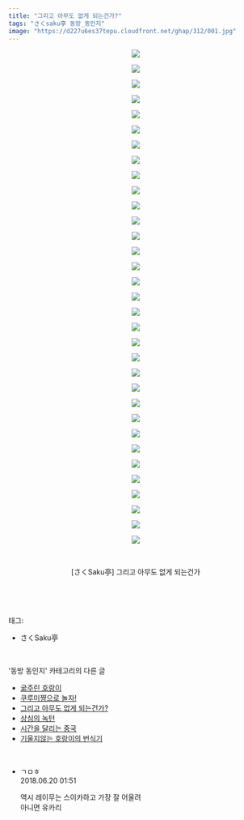 ```yaml
---
title: "그리고 아무도 없게 되는건가?"
tags: "さくsaku亭 동방_동인지"
image: "https://d227u6es37tepu.cloudfront.net/ghap/312/001.jpg"
---
```

<div class="article">
<p style="text-align: center; clear: none; float: none;"><img src="{{ site.imgserver6 }}/ghap/312/001.jpg"/></p>
<p style="text-align: center; clear: none; float: none;"><img src="{{ site.imgserver6 }}/ghap/312/002.jpg"/></p>
<p style="text-align: center; clear: none; float: none;"><img src="{{ site.imgserver6 }}/ghap/312/003.jpg"/></p>
<p style="text-align: center; clear: none; float: none;"><img src="{{ site.imgserver6 }}/ghap/312/004.jpg"/></p>
<p style="text-align: center; clear: none; float: none;"><img src="{{ site.imgserver6 }}/ghap/312/005.jpg"/></p>
<p style="text-align: center; clear: none; float: none;"><img src="{{ site.imgserver6 }}/ghap/312/006.jpg"/></p>
<p style="text-align: center; clear: none; float: none;"><img src="{{ site.imgserver6 }}/ghap/312/007.jpg"/></p>
<p style="text-align: center; clear: none; float: none;"><img src="{{ site.imgserver6 }}/ghap/312/008.jpg"/></p>
<p style="text-align: center; clear: none; float: none;"><img src="{{ site.imgserver6 }}/ghap/312/009.jpg"/></p>
<p style="text-align: center; clear: none; float: none;"><img src="{{ site.imgserver6 }}/ghap/312/010.jpg"/></p>
<p style="text-align: center; clear: none; float: none;"><img src="{{ site.imgserver6 }}/ghap/312/011.jpg"/></p>
<p style="text-align: center; clear: none; float: none;"><img src="{{ site.imgserver6 }}/ghap/312/012.jpg"/></p>
<p style="text-align: center; clear: none; float: none;"><img src="{{ site.imgserver6 }}/ghap/312/013.jpg"/></p>
<p style="text-align: center; clear: none; float: none;"><img src="{{ site.imgserver6 }}/ghap/312/014.jpg"/></p>
<p style="text-align: center; clear: none; float: none;"><img src="{{ site.imgserver6 }}/ghap/312/015.jpg"/></p>
<p style="text-align: center; clear: none; float: none;"><img src="{{ site.imgserver6 }}/ghap/312/016.jpg"/></p>
<p style="text-align: center; clear: none; float: none;"><img src="{{ site.imgserver6 }}/ghap/312/017.jpg"/></p>
<p style="text-align: center; clear: none; float: none;"><img src="{{ site.imgserver6 }}/ghap/312/018.jpg"/></p>
<p style="text-align: center; clear: none; float: none;"><img src="{{ site.imgserver6 }}/ghap/312/019.jpg"/></p>
<p style="text-align: center; clear: none; float: none;"><img src="{{ site.imgserver6 }}/ghap/312/020.jpg"/></p>
<p style="text-align: center; clear: none; float: none;"><img src="{{ site.imgserver6 }}/ghap/312/021.jpg"/></p>
<p style="text-align: center; clear: none; float: none;"><img src="{{ site.imgserver6 }}/ghap/312/022.jpg"/></p>
<p style="text-align: center; clear: none; float: none;"><img src="{{ site.imgserver6 }}/ghap/312/023.jpg"/></p>
<p style="text-align: center; clear: none; float: none;"><img src="{{ site.imgserver6 }}/ghap/312/024.jpg"/></p>
<p style="text-align: center; clear: none; float: none;"><img src="{{ site.imgserver6 }}/ghap/312/025.jpg"/></p>
<p style="text-align: center; clear: none; float: none;"><img src="{{ site.imgserver6 }}/ghap/312/026.jpg"/></p>
<p style="text-align: center; clear: none; float: none;"><img src="{{ site.imgserver6 }}/ghap/312/027.jpg"/></p>
<p style="text-align: center; clear: none; float: none;"><img src="{{ site.imgserver6 }}/ghap/312/028.jpg"/></p>
<p style="text-align: center; clear: none; float: none;"><img src="{{ site.imgserver6 }}/ghap/312/029.jpg"/></p>
<p style="text-align: center; clear: none; float: none;"><img src="{{ site.imgserver6 }}/ghap/312/030.jpg"/></p>
<p style="text-align: center; clear: none; float: none;"><img src="{{ site.imgserver6 }}/ghap/312/031.jpg"/></p>
<p style="text-align: center; clear: none; float: none;"><img src="{{ site.imgserver6 }}/ghap/312/032.jpg"/></p>
<p style="text-align: center; clear: none; float: none;"><img src="{{ site.imgserver6 }}/ghap/312/033.jpg"/></p>
<p style="text-align: center; clear: none; float: none;"><br/></p>
<p style="text-align: center; clear: none; float: none;">[さくSaku亭] 그리고 아무도 없게 되는건가</p>
<p><br/></p>
</div><br/>
<div class="tagTrail">
<p>태그: </p>
<ul>
<li>さくSaku亭</li>
</ul>
</div><br/>
<div class="another">
<p>'동방 동인지' 카테고리의 다른 글</p>
<ul>
<li><a href="/ghap_314">굶주린 호랑이</a></li>
<li><a href="/ghap_313">쿠루미쨩으로 놀자!</a></li>
<li><a href="/ghap_312">그리고 아무도 없게 되는건가?</a></li>
<li><a href="/ghap_311">상심의 녹턴</a></li>
<li><a href="/ghap_310">시간을 달리는 중국</a></li>
<li><a href="/ghap_309">기울지않는 호랑이의 번식기</a></li>
</ul>
</div><br/>
<div class="cb_module cb_fluid">
<div class="cb_wrt cb_profile">
<div class="comment">
<ul>
<li class="cb_thumb_off" id="comment15272888">
<div class="cb_comment_area">
<div class="cb_info_area">
<div class="cb_section">
<span class="cb_nick_name">ㄱㅁㅎ</span>
</div>
<div class="cb_section">
<span class="cb_date">2018.06.20 01:51 </span>
</div>
</div>
<div class="cb_dsc_comment">
<p class="cb_dsc">
											역시 레이무는 스이카하고 가장 잘 어울려<br/>
아니면 유카리
										</p>
</div>
</div></li>
</ul>
</div>
</div><!-- commentList close -->
</div><br/>
